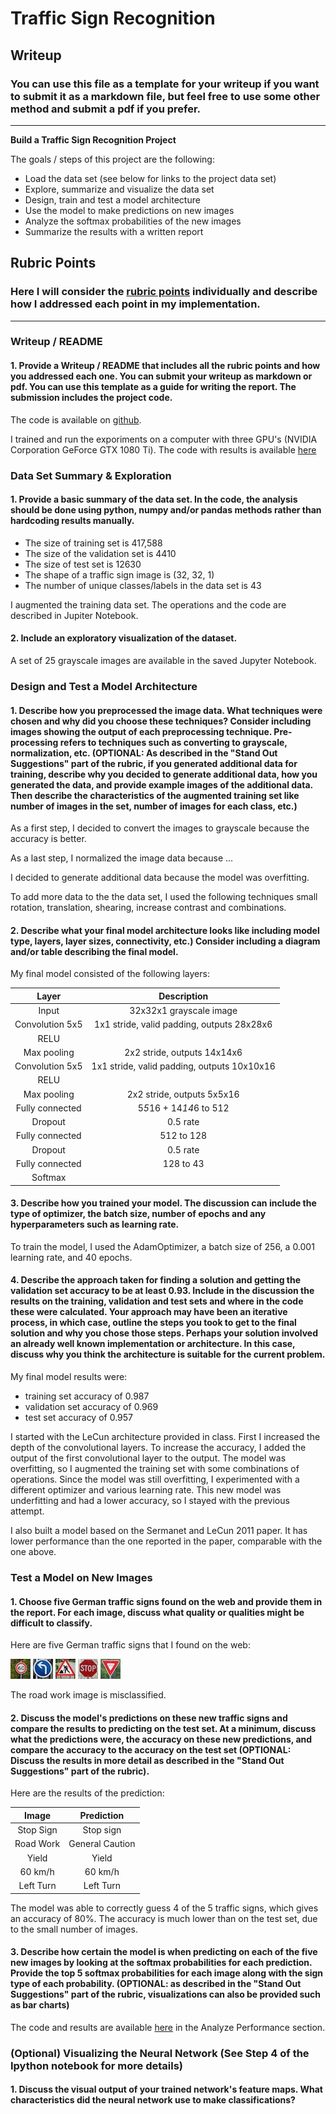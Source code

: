# **Traffic Sign Recognition** 

## Writeup

### You can use this file as a template for your writeup if you want to submit it as a markdown file, but feel free to use some other method and submit a pdf if you prefer.

---

**Build a Traffic Sign Recognition Project**

The goals / steps of this project are the following:
* Load the data set (see below for links to the project data set)
* Explore, summarize and visualize the data set
* Design, train and test a model architecture
* Use the model to make predictions on new images
* Analyze the softmax probabilities of the new images
* Summarize the results with a written report


[//]: # (Image References)

[image1]: ./examples/visualization.jpg "Visualization"
[image2]: ./examples/grayscale.jpg "Grayscaling"
[image3]: ./examples/random_noise.jpg "Random Noise"
[image4]: ./test-images/60_kmh.jpg "60km Speed Limit"
[image5]: ./test-images/left_turn.jpg "Left Turn"
[image6]: ./test-images/road_work.jpg "Road Work"
[image7]: ./test-images/stop_sign.jpg "Stop Sign"
[image8]: ./test-images/yield_sign.jpg "Yield Sign"

## Rubric Points
### Here I will consider the [rubric points](https://review.udacity.com/#!/rubrics/481/view) individually and describe how I addressed each point in my implementation.  

---
### Writeup / README

#### 1. Provide a Writeup / README that includes all the rubric points and how you addressed each one. You can submit your writeup as markdown or pdf. You can use this template as a guide for writing the report. The submission includes the project code.

The code is available on [github](https://github.com/ananevans/CarND-Traffic-Sign-Classifier-Project).

I trained and run the exporiments on a computer with three GPU's (NVIDIA Corporation GeForce GTX 1080 Ti). The code with results is available [here](https://github.com/ananevans/CarND-Traffic-Sign-Classifier-Project/blob/master/Traffic_Sign_Classifier/Traffic_Sign_Classifier.md)


### Data Set Summary & Exploration

#### 1. Provide a basic summary of the data set. In the code, the analysis should be done using python, numpy and/or pandas methods rather than hardcoding results manually.

* The size of training set is 417,588
* The size of the validation set is 4410
* The size of test set is 12630
* The shape of a traffic sign image is (32, 32, 1)
* The number of unique classes/labels in the data set is 43

I augmented the training data set. The operations and the code are described in Jupiter Notebook.

#### 2. Include an exploratory visualization of the dataset.

A set of 25 grayscale images are available in the saved Jupyter Notebook.

### Design and Test a Model Architecture

#### 1. Describe how you preprocessed the image data. What techniques were chosen and why did you choose these techniques? Consider including images showing the output of each preprocessing technique. Pre-processing refers to techniques such as converting to grayscale, normalization, etc. (OPTIONAL: As described in the "Stand Out Suggestions" part of the rubric, if you generated additional data for training, describe why you decided to generate additional data, how you generated the data, and provide example images of the additional data. Then describe the characteristics of the augmented training set like number of images in the set, number of images for each class, etc.)

As a first step, I decided to convert the images to grayscale because the accuracy is better.

As a last step, I normalized the image data because ...

I decided to generate additional data because the model was overfitting.

To add more data to the the data set, I used the following techniques small rotation, translation, shearing, increase contrast and combinations.


#### 2. Describe what your final model architecture looks like including model type, layers, layer sizes, connectivity, etc.) Consider including a diagram and/or table describing the final model.

My final model consisted of the following layers:

| Layer         		|     Description	        					| 
|:---------------------:|:---------------------------------------------:| 
| Input         		| 32x32x1 grayscale image   					| 
| Convolution 5x5     	| 1x1 stride, valid padding, outputs 28x28x6 	|
| RELU					|												|
| Max pooling		   	| 2x2 stride, outputs 14x14x6 					|
| Convolution 5x5	    | 1x1 stride, valid padding, outputs 10x10x16	|
| RELU					|												|
| Max pooling		   	| 2x2 stride, outputs 5x5x16 					|
| Fully connected		| 5*5*16 + 14*14*6 to 512        				|
| Dropout				| 0.5 rate     									|
| Fully connected		| 512 to 128        							|
| Dropout				| 0.5 rate     									|
| Fully connected		| 128 to 43         							|
| Softmax				|         										|


#### 3. Describe how you trained your model. The discussion can include the type of optimizer, the batch size, number of epochs and any hyperparameters such as learning rate.

To train the model, I used the AdamOptimizer, a batch size of 256, a 0.001 learning rate, and 40 epochs.

#### 4. Describe the approach taken for finding a solution and getting the validation set accuracy to be at least 0.93. Include in the discussion the results on the training, validation and test sets and where in the code these were calculated. Your approach may have been an iterative process, in which case, outline the steps you took to get to the final solution and why you chose those steps. Perhaps your solution involved an already well known implementation or architecture. In this case, discuss why you think the architecture is suitable for the current problem.

My final model results were:
* training set accuracy of 0.987 
* validation set accuracy of 0.969 
* test set accuracy of 0.957

I started with the LeCun architecture provided in class. First I increased the depth of the convolutional layers. To increase the accuracy, I added the output of the first convolutional layer to the output. The model was overfitting, so I augmented the training set with some combinations of operations. Since the model was still overfitting, I experimented with a different optimizer and various learning rate. This new model was underfitting and had a lower accuracy, so I stayed with the previous attempt.

I also built a model based on the Sermanet and LeCun 2011 paper. It has lower performance than the one reported in the paper, comparable with the one above.

### Test a Model on New Images

#### 1. Choose five German traffic signs found on the web and provide them in the report. For each image, discuss what quality or qualities might be difficult to classify.

Here are five German traffic signs that I found on the web:

![alt text][image4] ![alt text][image5] ![alt text][image6] 
![alt text][image7] ![alt text][image8]

The road work image is misclassified.

#### 2. Discuss the model's predictions on these new traffic signs and compare the results to predicting on the test set. At a minimum, discuss what the predictions were, the accuracy on these new predictions, and compare the accuracy to the accuracy on the test set (OPTIONAL: Discuss the results in more detail as described in the "Stand Out Suggestions" part of the rubric).

Here are the results of the prediction:

| Image			        |     Prediction	        					| 
|:---------------------:|:---------------------------------------------:| 
| Stop Sign      		| Stop sign   									| 
| Road Work     		| General Caution 								|
| Yield					| Yield											|
| 60 km/h	      		| 60 km/h						 				|
| Left Turn				| Left Turn      								|


The model was able to correctly guess 4 of the 5 traffic signs, which gives an accuracy of 80%. The accuracy is much lower than on the test set, due to the small number of images.

#### 3. Describe how certain the model is when predicting on each of the five new images by looking at the softmax probabilities for each prediction. Provide the top 5 softmax probabilities for each image along with the sign type of each probability. (OPTIONAL: as described in the "Stand Out Suggestions" part of the rubric, visualizations can also be provided such as bar charts)

The code and results are available [here](https://github.com/ananevans/CarND-Traffic-Sign-Classifier-Project/blob/master/Traffic_Sign_Classifier/Traffic_Sign_Classifier.md) in the Analyze Performance section.

### (Optional) Visualizing the Neural Network (See Step 4 of the Ipython notebook for more details)
#### 1. Discuss the visual output of your trained network's feature maps. What characteristics did the neural network use to make classifications?


